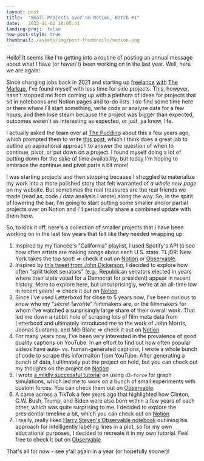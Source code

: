 ```yaml
---
layout: post
title:  "Small Projects over on Notion, Batch #1"
date:   2023-11-02 10:05:41
landing-proj:  false
new-post-style: true
thumbnail: /assets/img/post-thumbnails/notion.png
---
```


Hello! It seems like I'm getting into a routine of posting an annual message about what I have (or haven't) been working on in the last year. Well, here we are again!

Since changing jobs back in 2021 and starting up [freelance](https://www.washingtonpost.com/business/2023/03/21/liver-transplants-acuity-circle-policy/) [with](https://themarkup.org/amazons-advantage/2021/10/14/amazon-puts-its-own-brands-first-above-better-rated-products) [The Markup](https://themarkup.org/denied/2021/08/25/the-secret-bias-hidden-in-mortgage-approval-algorithms), I've found myself with less time for side projects. This, however, hasn't stopped me from coming up with a plethora of ideas for projects that sit in notebooks and Notion pages and to-do lists. I do find some time here or there where I'll start something, write code or analyze data for a few hours, and then lose steam because the project was bigger than expected, outcomes weren't as interesting as expected, or just, ya know, life.

I actually asked the team over at [The Pudding](https://pudding.cool/) about this a few years ago, which prompted them to write [this post](https://pudding.cool/process/pivot-continue-down/), which I think does a great job to outline an aspirational approach to answer the question of when to continue, pivot, or put down on a project. I found myself doing a lot of putting down for the sake of time availability, but today I'm hoping to embrace the continue and pivot parts a bit more!

I was starting projects and then stopping because I struggled to materialize my work into a more polished story that felt warranted of <span id="footnote-1" class="footnote">*a whole new page* on my website</span>. But sometimes the real treasures are the real friends we made (read as, code / data analysis I wrote) along the way. So, in the spirit of lowering the bar, I'm going to start putting some smaller and/or partial projects over on Notion and I'll periodically share a combined update with them here.

<script>
new jBox('Tooltip', {
  attach: '#footnote-1',
  content: "I am clearly overthinking and overestimating the 'quality' associated with this blog that no one reads..."
});
</script>

So, to kick it off, here's a collection of smaller projects that I have been working on in the last few years that felt like they needed wrapping up:

1. Inspired by my fiancée's "California" playlist, I used Spotify's API to see how often artists are making songs about each U.S. state. TL;DR: New York takes the top spot! => check it out on [Notion](https://www.notion.so/btnotion/What-are-the-most-sung-about-states-c5a4d86090e140c191922f3cf5251da1?pvs=4) or [Observable](https://observablehq.com/d/e291342a195d36c9).
2.  Inspired by [this tweet from John Dickerson](https://twitter.com/jdickerson/status/1382872170943156227), I decided to explore how often "split ticket senators" (e.g., Republican senators elected in years where their state voted for a Democrat for president) appear in recent history. More to explore here, but unsurprisingly, we're at an all-time low in recent years! => check it out on [Notion](https://www.notion.so/btnotion/Where-did-all-the-split-ticket-senators-go-bde24fd68ac345c6b25769df36bfad7c?pvs=4).
3. Since I've used Letterboxd for close to 5 years now, I've been curious to know who my "secret favorite" filmmakers are, or the filmmakers for whom I've watched a surprisingly large share of their overall work. That led me down a rabbit hole of scraping lots of film meta data from Letterboxd and ultimately introduced me to the work of John Morris, Joonas Suotamo, and Mel Blanc => check it out on [Notion](https://www.notion.so/btnotion/Who-are-my-top-Letterboxd-filmmakers-427c79a7b7364e76a203fbf175a8afa5?pvs=4)
4. For many years now, I've been very interested in the prevalence of good quality captions on YouTube. In an effort to find out how often popular videos have auto- vs. human-generated captions, I wrote a whole bunch of code to scrape this informaiton from YouTube. After generating a bunch of data, I ultimately put the project on hold, but you can check out my thoughts on the project on [Notion](https://www.notion.so/btnotion/Why-are-good-captions-so-rare-on-YouTube-2d963ebc08d04c1faf123468135bf6ab?pvs=4)
5. I wrote [a mildly successful tutorial](https://observablehq.com/@ben-tanen/a-tutorial-to-using-d3-force-from-someone-who-just-learned-ho) on using `d3-force` for graph simulations, which led me to work on a bunch of small experiments with custom forces. You can check them out on [Observable](https://observablehq.com/d/2a329eb1c6d1971f).
6. A came across a TikTok a few years ago that highlighted how Clinton, G.W. Bush, Trump, and Biden were also born within a few years of each other, which was quite surprising to me. I decided to explore the presidential timeline a bit, which you can check out on [Notion](https://www.notion.so/btnotion/When-were-all-the-presidents-alive-d82209890fe94b9b975aba3c3b0267b5?pvs=4)
7. I really, really liked [Harry Steven's Observable notebook](https://observablehq.com/@harrystevens/directly-labelling-lines) outlining his approach for intelligently labeling lines in a plot, so for my own educational purposes, I decided to recreate it in my own tutorial. Feel free to check it out on [Observable](https://www.notion.so/btnotion/How-to-Directly-Labeling-Lines-be78dfb984fd4c1e8a3bdff3ff9fac34?pvs=4)

That's all for now - see y'all again in a year (or hopefully sooner)!